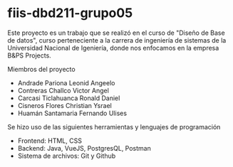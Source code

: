 # fiis-dbd211-grupo05
Este proyecto es un trabajo que se realizó en el curso de "Diseño de Base de datos", curso perteneciente a la carrera de ingeniería de sistemas de la Universidad Nacional de Igeniería, donde nos enfocamos en la empresa B&PS Projects.

Miembros del proyecto
- Andrade Pariona Leonid Angeelo
- Contreras Challco Victor Angel
- Carcasi Ticlahuanca Ronald Daniel
- Cisneros Flores Christian Ysrael
- Huamán Santamaria Fernando Ulises

Se hizo uso de las siguientes herramientas y lenguajes de programación
- Frontend: HTML, CSS
- Backend: Java, VueJS, PostgresQL, Postman
- Sistema de archivos: Git y Github
